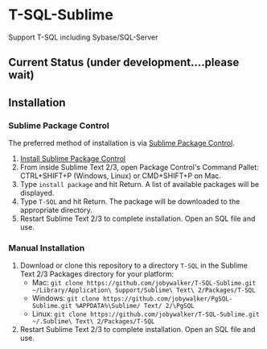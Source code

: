 # T-SQL-Sublime

Support T-SQL including Sybase/SQL-Server

## Current Status (under development....please wait)

## Installation
### Sublime Package Control

The preferred method of installation is via [Sublime Package Control](http://wbond.net/sublime_packages/package_control).

1. [Install Sublime Package Control](http://wbond.net/sublime_packages/package_control/installation)
2. From inside Sublime Text 2/3, open Package Control's Command Pallet: CTRL+SHIFT+P (Windows, Linux) or CMD+SHIFT+P on Mac.
3. Type `install package` and hit Return. A list of available packages will be displayed.
4. Type `T-SQL` and hit Return. The package will be downloaded to the appropriate directory.
5. Restart Sublime Text 2/3 to complete installation. Open an SQL file and use.

### Manual Installation

1. Download or clone this repository to a directory `T-SQL` in the Sublime Text 2/3 Packages directory for your platform:
    * Mac: `git clone https://github.com/jobywalker/T-SQL-Sublime.git ~/Library/Application\ Support/Sublime\ Text\ 2/Packages/T-SQL`
    * Windows: `git clone https://github.com/jobywalker/PgSQL-Sublime.git %APPDATA%\Sublime/ Text/ 2/\PgSQL`
    * Linux: `git clone https://github.com/jobywalker/T-SQL-Sublime.git ~/.Sublime\ Text\ 2/Packages/T-SQL`
2. Restart Sublime Text 2/3 to complete installation. Open an SQL file and use.
